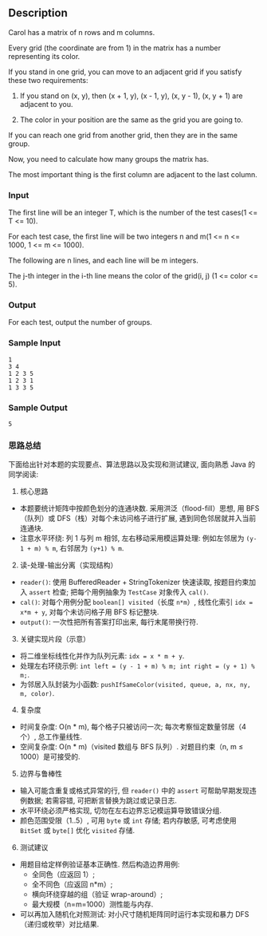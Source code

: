 ## Description

Carol has a matrix of n rows and m columns.

Every grid (the coordinate are from 1) in the matrix has a number representing its color.

If you stand in one grid, you can move to an adjacent grid if you satisfy these two requirements:

1. If you stand on (x, y), then (x + 1, y), (x - 1, y), (x, y - 1), (x, y + 1) are adjacent to you.

2. The color in your position are the same as the grid you are going to.

If you can reach one grid from another grid, then they are in the same group.

Now, you need to calculate how many groups the matrix has.

The most important thing is the first column are adjacent to the last column.

### Input

The first line will be an integer T, which is the number of the test cases(1 <= T <= 10).

For each test case, the first line will be two integers n and m(1 <= n <= 1000, 1 <= m <= 1000).

The following are n lines, and each line will be m integers.

The j-th integer in the i-th line means the color of the grid(i, j) (1 <= color <= 5).

### Output

For each test, output the number of groups.

### Sample Input

``` log
1
3 4
1 2 3 5
1 2 3 1
1 3 3 5
```

### Sample Output

``` log
5
```

### 思路总结

下面给出针对本题的实现要点、算法思路以及实现和测试建议, 面向熟悉 Java 的同学阅读: 

1) 核心思路

- 本题要统计矩阵中按颜色划分的连通块数. 采用洪泛（flood-fill）思想, 用 BFS（队列）或 DFS（栈）对每个未访问格子进行扩展, 遇到同色邻居就并入当前连通块.
- 注意水平环绕: 列 1 与列 m 相邻, 左右移动采用模运算处理: 例如左邻居为 `(y-1 + m) % m`, 右邻居为 `(y+1) % m`.

2) 读-处理-输出分离（实现结构）

- `reader()`: 使用 BufferedReader + StringTokenizer 快速读取, 按题目约束加入 `assert` 检查; 把每个用例抽象为 `TestCase` 对象传入 `cal()`.
- `cal()`: 对每个用例分配 `boolean[] visited`（长度 `n*m`）, 线性化索引 `idx = x*m + y`, 对每个未访问格子用 BFS 标记整块.
- `output()`: 一次性把所有答案打印出来, 每行末尾带换行符.

3) 关键实现片段（示意）

- 将二维坐标线性化并作为队列元素: `idx = x * m + y`.
- 处理左右环绕示例: `int left = (y - 1 + m) % m; int right = (y + 1) % m;`.
- 为邻居入队封装为小函数: `pushIfSameColor(visited, queue, a, nx, ny, m, color)`.

4) 复杂度

- 时间复杂度: O(n * m), 每个格子只被访问一次; 每次考察恒定数量邻居（4 个）, 总工作量线性.
- 空间复杂度: O(n * m)（visited 数组与 BFS 队列）. 对题目约束（n, m ≤ 1000）是可接受的.

5) 边界与鲁棒性

- 输入可能含重复或格式异常的行, 但 `reader()` 中的 `assert` 可帮助早期发现违例数据; 若需容错, 可把断言替换为跳过或记录日志.
- 水平环绕必须严格实现, 切勿在左右边界忘记模运算导致错误分组.
- 颜色范围受限（1..5）, 可用 `byte` 或 `int` 存储; 若内存敏感, 可考虑使用 `BitSet` 或 `byte[]` 优化 `visited` 存储.

6) 测试建议

- 用题目给定样例验证基本正确性. 然后构造边界用例: 
  - 全同色（应返回 1）; 
  - 全不同色（应返回 n*m）; 
  - 横向环绕穿越的组（验证 wrap-around）; 
  - 最大规模（n=m=1000）测性能与内存.
- 可以再加入随机化对照测试: 对小尺寸随机矩阵同时运行本实现和暴力 DFS（递归或枚举）对比结果.

